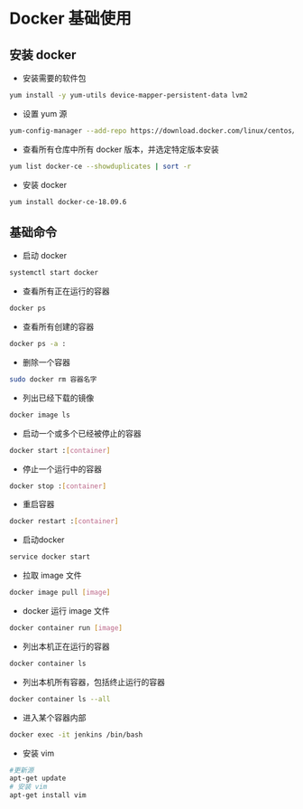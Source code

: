 # Docker 基础使用

## 安装 docker
- 安装需要的软件包
```bash
yum install -y yum-utils device-mapper-persistent-data lvm2
```

- 设置 yum 源
```bash
yum-config-manager --add-repo https://download.docker.com/linux/centos/docker-ce.repo
```
- 查看所有仓库中所有 docker 版本，并选定特定版本安装
```bash
yum list docker-ce --showduplicates | sort -r
```
- 安装 docker
```bash
yum install docker-ce-18.09.6
```

## 基础命令
- 启动 docker
```bash
systemctl start docker
```

- 查看所有正在运行的容器
```bash
docker ps
```

- 查看所有创建的容器
```bash
docker ps -a :
```

- 删除一个容器
```bash
sudo docker rm 容器名字
```

- 列出已经下载的镜像
```bash
docker image ls
```

- 启动一个或多个已经被停止的容器
```bash
docker start :[container]
```

- 停止一个运行中的容器
```bash
docker stop :[container]
```

- 重启容器
```bash
docker restart :[container]
```

- 启动docker
```bash
service docker start
```

- 拉取 image 文件
```bash
docker image pull [image]
```

- docker 运行 image 文件
```bash
docker container run [image]
```

- 列出本机正在运行的容器
```bash
docker container ls
```

- 列出本机所有容器，包括终止运行的容器
```bash
docker container ls --all
```

- 进入某个容器内部
```bash
docker exec -it jenkins /bin/bash
```

- 安装 vim
```bash
#更新源
apt-get update
# 安装 vim
apt-get install vim
```